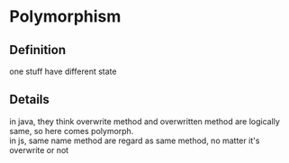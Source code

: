 # Polymorphism

## Definition
one stuff have different state

## Details
in java, they think overwrite method and overwritten method are logically same, so here comes polymorph.  
in js, same name method are regard as same method, no matter it's overwrite or not  
